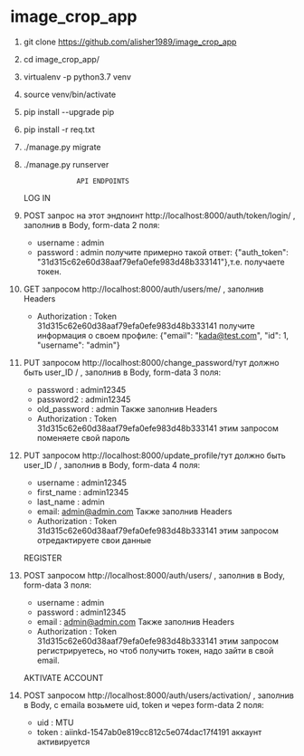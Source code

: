 # image_crop_app

1) git clone https://github.com/alisher1989/image_crop_app

2) cd image_crop_app/

3) virtualenv -p python3.7 venv

4) source venv/bin/activate

5) pip install --upgrade pip

6) pip install -r req.txt

7) ./manage.py migrate

8) ./manage.py runserver


                    API ENDPOINTS
                    
    LOG IN                
 1) POST запрос на этот эндпоинт http://localhost:8000/auth/token/login/ , заполнив в Body, form-data 2 поля:
      * username : admin
      * password : admin
      получите примерно такой ответ: {"auth_token": "31d315c62e60d38aaf79efa0efe983d48b333141"},т.е. получаете токен.
      
      
 2) GET запросом http://localhost:8000/auth/users/me/ , заполнив Headers 
    * Authorization : Token 31d315c62e60d38aaf79efa0efe983d48b333141
    получите информация о своем профиле: {"email": "kada@test.com", "id": 1, "username": "admin"}
    
 
 3) PUT запросом http://localhost:8000/change_password/тут должно быть user_ID / , заполнив в Body, form-data 3 поля:
    * password : admin12345
    * password2 : admin12345
    * old_password : admin
    Также заполнив Headers 
    * Authorization : Token 31d315c62e60d38aaf79efa0efe983d48b333141
    этим запросом поменяете свой пароль
    
 4) PUT запросом http://localhost:8000/update_profile/тут должно быть user_ID / , заполнив в Body, form-data 4 поля:
    * username : admin12345
    * first_name : admin12345
    * last_name : admin
    * email: admin@admin.com
    Также заполнив Headers 
    * Authorization : Token 31d315c62e60d38aaf79efa0efe983d48b333141
    этим запросом отредактируете свои данные
    
    REGISTER
 5) POST запросом  http://localhost:8000/auth/users/ , заполнив в Body, form-data 3 поля:
    * username : admin
    * password : admin12345
    * email : admin@admin.com
    Также заполнив Headers 
    * Authorization : Token 31d315c62e60d38aaf79efa0efe983d48b333141
    этим запросом регистрируетесь, но чтоб получить токен, надо зайти в свой email.
    
    AKTIVATE ACCOUNT
  6) POST запросом http://localhost:8000/auth/users/activation/ , заполнив в Body, с emaila возьмете uid, token и через form-data 2 поля:
      * uid : MTU
      * token : aiinkd-1547ab0e819cc812c5e074dac17f4191
        аккаунт активируется
      
 

        
